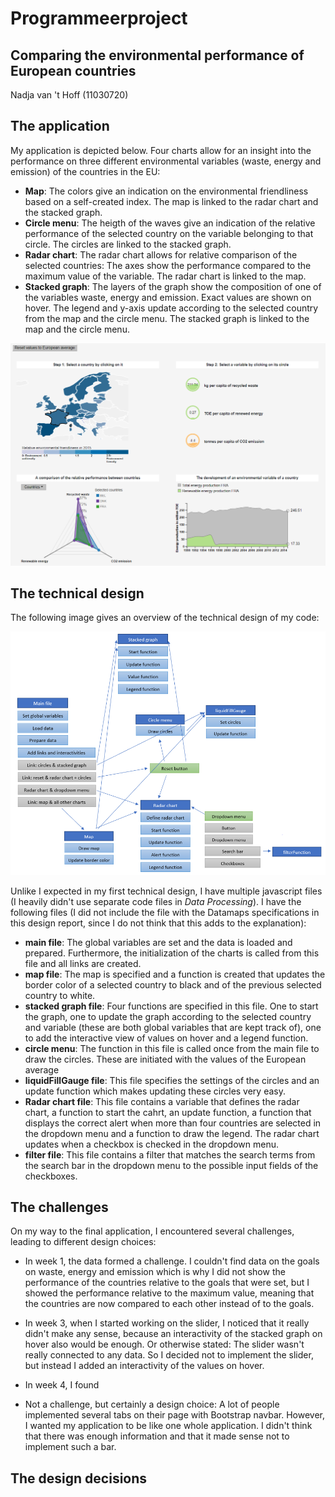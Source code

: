 # Programmeerproject
## Comparing the environmental performance of European countries

Nadja van 't Hoff (11030720)

## The application
My application is depicted below. Four charts allow for an insight into the performance on three different environmental variables (waste, energy and emission) of the countries in the EU:

* **Map**: The colors give an indication on the environmental friendliness based on a self-created index. The map is linked to the radar chart and the stacked graph.
* **Circle menu**: The heigth of the waves give an indication of the relative performance of the selected country on the variable belonging to that circle. The circles are linked to the stacked graph.
* **Radar chart**: The radar chart allows for relative comparison of the selected countries: The axes show the performance compared to the maximum value of the variable. The radar chart is linked to the map.
* **Stacked graph**: The layers of the graph show the composition of one of the variables waste, energy and emission. Exact values are shown on hover. The legend and y-axis update according to the selected country from the map and the circle menu. The stacked graph is linked to the map and the circle menu.

![image of application](/doc/application.PNG)

## The technical design

The following image gives an overview of the technical design of my code:

![image of technical design](/doc/diagramFinal.PNG)

Unlike I expected in my first technical design, I have multiple javascript files (I heavily didn't use separate code files in *Data Processing*). I have the following files (I did not include the file with the Datamaps specifications in this design report, since I do not think that this adds to the explanation):
* **main file**: The global variables are set and the data is loaded and prepared. Furthermore, the initialization of the charts is called from this file and all links are created.
* **map file**: The map is specified and a function is created that updates the border color of a selected country to black and of the previous selected country to white.
* **stacked graph file**: Four functions are specified in this file. One to start the graph, one to update the graph according to the selected country and variable (these are both global variables that are kept track of), one to add the interactive view of values on hover and a legend function.
* **circle menu**: The function in this file is called once from the main file to draw the circles. These are initiated with the values of the European average
* **liquidFillGauge file**: This file specifies the settings of the circles and an update function which makes updating these circles very easy.
* **Radar chart file**: This file contains a variable that defines the radar chart, a function to start the cahrt, an update function, a function that displays the correct alert when more than four countries are selected in the dropdown menu and a function to draw the legend. The radar chart updates when a checkbox is checked in the dropdown menu.
* **filter file**: This file contains a filter that matches the search terms from the search bar in the dropdown menu to the possible input fields of the checkboxes.

## The challenges

On my way to the final application, I encountered several challenges, leading to different design choices:

* In week 1, the data formed a challenge. I couldn't find data on the goals on waste, energy and emission which is why I did not show the performance of the countries relative to the goals that were set, but I showed the performance relative to the maximum value, meaning that the countries are now compared to each other instead of to the goals.
* In week 3, when I started working on the slider, I noticed that it really didn't make any sense, because an interactivity of the stacked graph on hover also would be enough. Or otherwise stated: The slider wasn't really connected to any data. So I decided not to implement the slider, but instead I added an interactivity of the values on hover.
* In week 4, I found

* Not a challenge, but certainly a design choice: A lot of people implemented several tabs on their page with Bootstrap navbar. However, I wanted my application to be like one whole application. I didn't think that there was enough information and that it made sense not to implement such a bar.

## The design decisions
